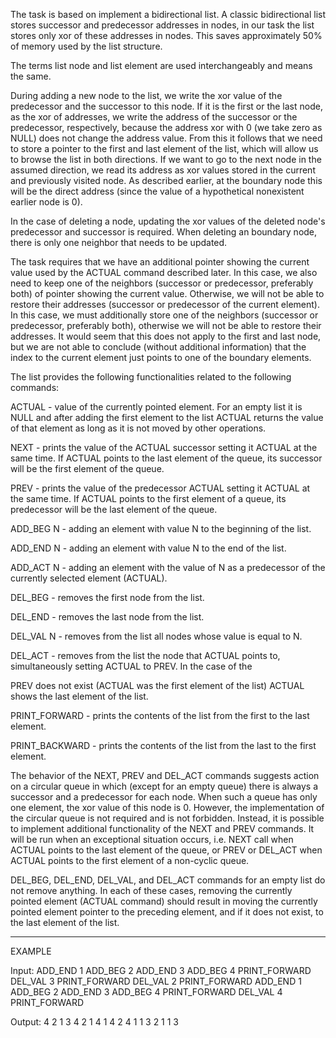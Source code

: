 The task is based on implement a bidirectional list. A classic bidirectional list stores successor and predecessor addresses in nodes, in our task the list stores only xor of these addresses in nodes. This saves approximately 50% of memory used by the list structure.

The terms list node and list element are used interchangeably and means the same.

During adding a new node to the list, we write the xor value of the predecessor and the successor to this node. If it is the first or the last node, as the xor of addresses, we write the address of the successor or the predecessor, respectively, because the address xor with 0 (we take zero as NULL) does not change the address value. From this it follows that we need to store a pointer to the first and last element of the list, which will allow us to browse the list in both directions. If we want to go to the next node in the assumed direction, we read its address as xor values stored in the current and previously visited node. As described earlier, at the boundary node this will be the direct address (since the value of a hypothetical nonexistent earlier node is 0).

In the case of deleting a node, updating the xor values of the deleted node's predecessor and successor is required. When deleting an boundary node, there is only one neighbor that needs to be updated.

The task requires that we have an additional pointer showing the current value used by the ACTUAL command described later. In this case, we also need to keep one of the neighbors (successor or predecessor, preferably both) of pointer showing the current value. Otherwise, we will not be able to restore their addresses (successor or predecessor of the current element). In this case, we must additionally store one of the neighbors (successor or predecessor, preferably both), otherwise we will not be able to restore their addresses. It would seem that this does not apply to the first and last node, but we are not able to conclude (without additional information) that the index to the current element just points to one of the boundary elements.

The list provides the following functionalities related to the following commands:

ACTUAL - value of the currently pointed element. For an empty list it is NULL and after adding the first element to the list 
ACTUAL returns the value of that element as long as it is not moved by other operations.

NEXT - prints the value of the ACTUAL successor setting it ACTUAL at the same time. If ACTUAL points to the last element of 
the queue, its successor will be the first element of the queue.

PREV - prints the value of the predecessor ACTUAL setting it ACTUAL at the same time. If ACTUAL points to the first element 
of a queue, its predecessor will be the last element of the queue.

ADD_BEG N - adding an element with value N to the beginning of the list.

ADD_END N - adding an element with value N to the end of the list.

ADD_ACT N - adding an element with the value of N as a predecessor of the currently selected element (ACTUAL).

DEL_BEG - removes the first node from the list.

DEL_END - removes the last node from the list.

DEL_VAL N - removes from the list all nodes whose value is equal to N.

DEL_ACT - removes from the list the node that ACTUAL points to, simultaneously setting ACTUAL to PREV. In the case of the 

PREV does not exist (ACTUAL was the first element of the list) ACTUAL shows the last element of the list.

PRINT_FORWARD - prints the contents of the list from the first to the last element.

PRINT_BACKWARD - prints the contents of the list from the last to the first element.

The behavior of the NEXT, PREV and DEL_ACT commands suggests action on a circular queue in which (except for an empty queue) there is always a successor and a predecessor for each node. When such a queue has only one element, the xor value of this node is 0. However, the implementation of the circular queue is not required and is not forbidden. Instead, it is possible to implement additional functionality of the NEXT and PREV commands. It will be run when an exceptional situation occurs, i.e. NEXT call when ACTUAL points to the last element of the queue, or PREV or DEL_ACT when ACTUAL points to the first element of a non-cyclic queue.

DEL_BEG, DEL_END, DEL_VAL, and DEL_ACT commands for an empty list do not remove anything. In each of these cases, removing the currently pointed element (ACTUAL command) should result in moving the currently pointed element pointer to the preceding element, and if it does not exist, to the last element of the list.
________________
EXAMPLE

Input:
ADD_END 1
ADD_BEG 2
ADD_END 3
ADD_BEG 4
PRINT_FORWARD
DEL_VAL 3
PRINT_FORWARD
DEL_VAL 2
PRINT_FORWARD
ADD_END 1
ADD_BEG 2
ADD_END 3
ADD_BEG 4
PRINT_FORWARD
DEL_VAL 4
PRINT_FORWARD

Output:
4 2 1 3 
4 2 1 
4 1 
4 2 4 1 1 3 
2 1 1 3 
